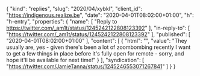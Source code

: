 {
  "kind": "replies",
  "slug": "2020/04/xybkl",
  "client_id": "https://indigenous.realize.be",
  "date": "2020-04-01T08:02:00+01:00",
  "h": "h-entry",
  "properties": {
    "name": [
      "Reply to https://twitter.com/_am1t/status/1245242122808123392"
    ],
    "in-reply-to": [
      "https://twitter.com/_am1t/status/1245242122808123392"
    ],
    "published": [
      "2020-04-01T08:02:00+01:00"
    ],
    "content": [
      {
        "html": "",
        "value": "They usually are, yes - given there's been a lot of zoombombing recently I want to get a few things in place before it's fully open for remote - sorry, and hope it'll be available for next time!"
      }
    ],
    "syndication": [
      "https://twitter.com/JamieTanna/status/1245246553071267841"
    ]
  }
}
